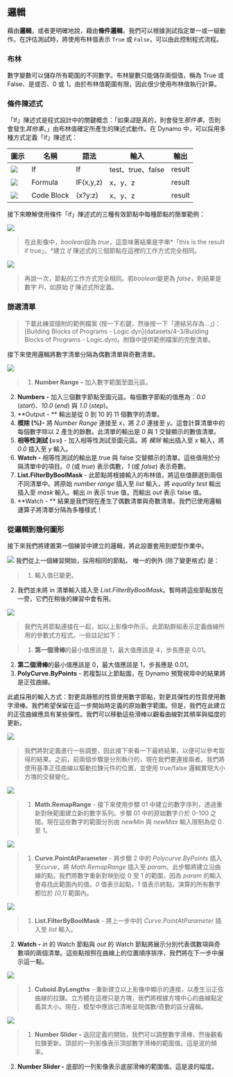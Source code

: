 

## 邏輯

藉由**邏輯**，或者更明確地說，藉由**條件邏輯**，我們可以根據測試指定單一或一組動作。在評估測試時，將使用布林值表示 ```True``` 或 ```False```，可以由此控制程式流程。

### 布林

數字變數可以儲存所有範圍的不同數字。布林變數只能儲存兩個值，稱為 True 或 False、是或否、0 或 1。由於布林值範圍有限，因此很少使用布林值執行計算。

### 條件陳述式

「If」陳述式是程式設計中的關鍵概念：「如果*這*是真的，則會發生*那件事*，否則會發生*其他事*。」由布林值確定所產生的陳述式動作。在 Dynamo 中，可以採用多種方式定義「if」陳述式：

|圖示|名稱|語法|輸入|輸出|
| -- | -- | -- | -- | -- |
|![](../images/icons/DSCoreNodesUI-Logic-If-Large.jpg)|If|If|test、true、false|result|
|![](../images/icons/DSCoreNodesUI-Formula-Large.jpg)|Formula|IF(x,y,z)|x、y、z|result|
|![](../images/icons/Dynamo-Nodes-CodeBlockNodeModel-Large.jpg)|Code Block|(x?y:z)|x、y、z|result|

接下來瞭解使用條件「if」陳述式的三種有效節點中每種節點的簡單範例：

![](images/4-3/IFs.jpg)

> 在此影像中，*boolean*設為 *true*，這意味著結果是字串*「this is the result if true」。*建立 *If* 陳述式的三個節點在這裡的工作方式完全相同。

![](images/4-3/IFs2.jpg)

> 再說一次，節點的工作方式完全相同。若*boolean*變更為 *false*，則結果是數字 *Pi*，如原始 *If* 陳述式所定義。

### 篩選清單

> 下載此練習隨附的範例檔案 (按一下右鍵，然後按一下「連結另存為...」)：[Building Blocks of Programs - Logic.dyn](datasets/4-3/Building Blocks of Programs - Logic.dyn)。附錄中提供範例檔案的完整清單。

接下來使用邏輯將數字清單分隔為偶數清單與奇數清單。

![](images/4-3/01.jpg)

> 1. **Number Range -** 加入數字範圍至圖元區。
2. **Numbers -** 加入三個數字節點至圖元區。每個數字節點的值應為：*0.0* (*start*)、*10.0* (*end*) 與 *1.0* (*step*)。
3. **Output - ** 輸出是從 0 到 10 的 11 個數字的清單。
4. **模除 (%)-** 將 *Number Range* 連接至 *x*，將 *2.0* 連接至 *y*。這會計算清單中的每個數字除以 2 產生的餘數。此清單的輸出是 0 與 1 交替顯示的數值清單。
5. **相等性測試 (==)** - 加入相等性測試至圖元區。將 *模除* 輸出插入至 *x* 輸入，將 *0.0* 插入至 *y* 輸入。
6. **Watch -** 相等性測試的輸出是 true 與 false 交替顯示的清單。這些值用於分隔清單中的項目。*0* (或 *true*) 表示偶數，*1* (或 *false*) 表示奇數。
7. **List.FilterByBoolMask** - 此節點將根據輸入的布林值，將這些值篩選到兩個不同清單中。將原始 *number range* 插入至 *list* 輸入，將 *equality test* 輸出插入至 *mask* 輸入。輸出 *in* 表示 true 值，而輸出 *out* 表示 false 值。
8. **Watch - ** 結果是我們現在產生了偶數清單與奇數清單。我們已使用邏輯運算子將清單分隔為多種樣式！

### 從邏輯到幾何圖形

接下來我們將建置第一個練習中建立的邏輯，將此設置套用到塑型作業中。

![](images/4-3/02.png) 我們從上一個練習開始，採用相同的節點。 唯一的例外 (除了變更格式) 是：

> 1. 輸入值已變更。
2. 我們並未將 in 清單輸入插入至 *List.FilterByBoolMask*。暫時將這些節點放在一旁，它們在稍後的練習中會有用。

![](images/4-3/03.png)

> 我們先將節點連接在一起，如以上影像中所示。此節點群組表示定義曲線所用的參數式方程式。一些註記如下：

> 1. **第一個滑棒**的最小值應該是 1，最大值應該是 4，步長應是 0.01。
2. **第二個滑棒**的最小值應該是 0，最大值應該是 1，步長應是 0.01。
3. **PolyCurve.ByPoints** - 若複製以上節點圖，在 Dynamo 預覽視埠中的結果將是正弦曲線。

此處採用的輸入方式：對更具靜態的性質使用數字節點，對更具彈性的性質使用數字滑棒。我們希望保留在這一步開始時定義的原始數字範圍。但是，我們在此建立的正弦曲線應具有某些彈性。我們可以移動這些滑棒以觀看曲線對其頻率與幅度的更新。

![](images/4-3/04.png)

> 我們將對定義進行一些調整，因此接下來看一下最終結果，以便可以參考取得的結果。之前，前兩個步驟是分別執行的，現在我們要連接兩者。我們將使用基準正弦曲線以驅動拉鍊元件的位置，並使用 true/false 邏輯實現大小方塊的交替變化。

![](images/4-3/05.png)

> 1. **Math.RemapRange** - 接下來使用步驟 01 中建立的數字序列，透過重新對映範圍建立新的數字系列。步驟 01 中的原始數字介於 0-100 之間。現在這些數字的範圍分別由 *newMin* 與 *newMax* 輸入限制為從 0 至 1。

![](images/4-3/06.png)

> 1. **Curve.PointAtParameter** - 將步驟 2 中的 *Polycurve.ByPoints* 插入至*curve*，將 *Math.RemapRange* 插入至 *param*。此步驟將建立沿曲線的點。我們將數字重新對映到從 0 至 1 的範圍，因為 *param* 的輸入會尋找此範圍內的值。*0* 值表示起點，*1* 值表示終點。演算的所有數字都位於 *[0,1]* 範圍內。

![](images/4-3/07.png)

> 1. **List.FilterByBoolMask** - 將上一步中的 *Curve.PointAtParameter* 插入至 *list* 輸入。
2. **Watch -** *in* 的 Watch 節點與 *out* 的 Watch 節點將展示分別代表偶數項與奇數項的兩個清單。這些點按照在曲線上的位置順序排序，我們將在下一步中展示這一點。

![](images/4-3/08.png)

> 1. **Cuboid.ByLengths** - 重新建立以上影像中顯示的連接，以產生沿正弦曲線的拉鍊。立方體在這裡只是方塊，我們將根據方塊中心的曲線點定義其大小。現在，模型中應該已清晰呈現偶數/奇數的區分邏輯。

![](images/4-3/matrix.png)

> 1. **Number Slider -** 返回定義的開始，我們可以調整數字滑棒，然後觀看拉鍊更新。頂部的一列影像表示頂部數字滑棒的範圍值。這是波的頻率。
2. **Number Slider -** 底部的一列影像表示底部滑棒的範圍值。這是波的幅度。

